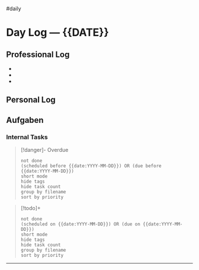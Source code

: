 #daily
# Day Log — {{DATE}}

## Professional Log
-
-
-
## Personal Log

## Aufgaben

### Internal Tasks

> [!danger]- Overdue
>```tasks
>not done
>(scheduled before {{date:YYYY-MM-DD}}) OR (due before {{date:YYYY-MM-DD}})
>short mode
>hide tags
>hide task count
>group by filename
>sort by priority
>```

> [!todo]+
>```tasks
>not done
>(scheduled on {{date:YYYY-MM-DD}}) OR (due on {{date:YYYY-MM-DD}})
>short mode
>hide tags
>hide task count
>group by filename
>sort by priority
>```

---
